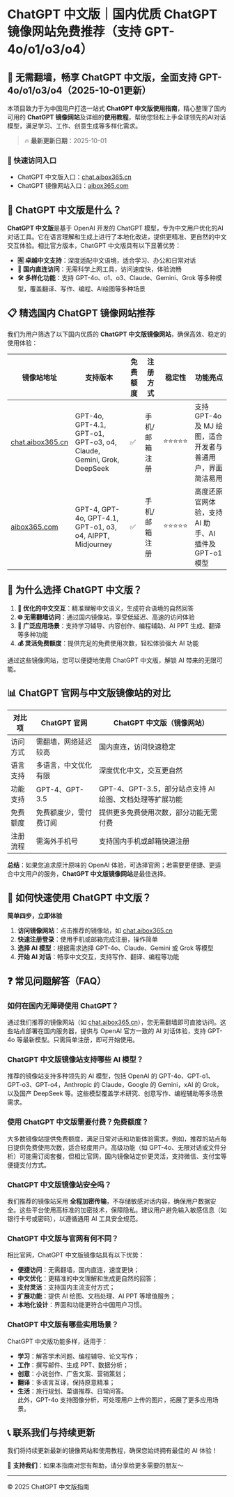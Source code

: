 # ChatGPT 中文版｜国内优质 ChatGPT 镜像网站免费推荐（支持 GPT-4o/o1/o3/o4）

## 📢 无需翻墙，畅享 ChatGPT 中文版，全面支持 GPT-4o/o1/o3/o4（2025-10-01更新）

本项目致力于为中国用户打造一站式 **ChatGPT 中文版使用指南**，精心整理了国内可用的 **ChatGPT 镜像网站**及详细的**使用教程**，帮助您轻松上手全球领先的AI对话模型，满足学习、工作、创意生成等多样化需求。

> 🔥 **最新更新日期**：2025-10-01

### 🚀 快速访问入口

- ChatGPT 中文版入口：[chat.aibox365.cn](https://chat.aibox365.cn)
- ChatGPT 镜像网站入口：[aibox365.com](https://aibox365.com)

## 🤔 ChatGPT 中文版是什么？

**ChatGPT 中文版**是基于 OpenAI 开发的 ChatGPT 模型，专为中文用户优化的AI对话工具。它在语言理解和生成上进行了本地化改进，提供更精准、更自然的中文交互体验。相比官方版本，ChatGPT 中文版具有以下显著优势：

- **🈶 卓越中文支持**：深度适配中文语境，适合学习、办公和日常对话
- **🚀 国内直连访问**：无需科学上网工具，访问速度快，体验流畅
- **🛠️ 多样化功能**：支持 GPT-4o、o1、o3、Claude、Gemini、Grok 等多种模型，覆盖翻译、写作、编程、AI绘图等多种场景

## 📋 精选国内 ChatGPT 镜像网站推荐

我们为用户筛选了以下国内优质的 **ChatGPT 中文版镜像网站**，确保高效、稳定的使用体验：

| 镜像站地址 | 支持版本 | 免费额度 | 注册方式 | 稳定性 | 功能亮点 |
|------------|----------|----------|----------|--------|----------|
| [chat.aibox365.cn](https://chat.aibox365.cn) | GPT-4o, GPT-4.1, GPT-o1, GPT-o3, o4, Claude, Gemini, Grok, DeepSeek | ✅ | 手机/邮箱注册 | ⭐⭐⭐⭐⭐ | 支持 GPT-4o 及 MJ 绘图，适合开发者与普通用户，界面简洁易用 |
| [aibox365.com](https://aibox365.com) | GPT-4, GPT-4o, GPT-4.1, GPT-o1, o3, o4, AIPPT, Midjourney | ✅ | 手机/邮箱注册 | ⭐⭐⭐⭐⭐ | 高度还原官网体验，支持 AI 助手、AI 插件及 GPT-o1 模型 |

## 🌟 为什么选择 ChatGPT 中文版？

1. **📝 优化的中文交互**：精准理解中文语义，生成符合语境的自然回答
2. **🌐 无需翻墙访问**：通过国内镜像站，享受低延迟、高速的访问体验
3. **🎯 广泛应用场景**：支持学习辅导、内容创作、编程辅助、AI PPT 生成、翻译等多种功能
4. **💰 灵活免费额度**：提供充足的免费使用次数，轻松体验强大 AI 功能

通过这些镜像网站，您可以便捷地使用 ChatGPT 中文版，解锁 AI 带来的无限可能。

## 📊 ChatGPT 官网与中文版镜像站的对比

| 对比项 | ChatGPT 官网 | ChatGPT 中文版（镜像网站） |
|--------|--------------|----------------------------|
| 访问方式 | 需翻墙，网络延迟较高 | 国内直连，访问快速稳定 |
| 语言支持 | 多语言，中文优化有限 | 深度优化中文，交互更自然 |
| 功能支持 | GPT-4、GPT-3.5 | GPT-4、GPT-3.5，部分站点支持 AI 绘图、文档处理等扩展功能 |
| 免费额度 | 免费额度少，需付费订阅 | 提供更多免费使用次数，部分功能无需付费 |
| 注册流程 | 需海外手机号 | 支持国内手机或邮箱快速注册 |

**总结**：如果您追求原汁原味的 OpenAI 体验，可选择官网；若需要更便捷、更适合中文用户的服务，**ChatGPT 中文版镜像网站**是最佳选择。

## 📝 如何快速使用 ChatGPT 中文版？

**简单四步，立即体验**

1. **访问镜像网站**：点击推荐的镜像站，如 [chat.aibox365.cn](https://chat.aibox365.cn)
2. **快速注册登录**：使用手机或邮箱完成注册，操作简单
3. **选择 AI 模型**：根据需求选择 GPT-4o、Claude、Gemini 或 Grok 等模型
4. **开始 AI 对话**：畅享中文交互，支持写作、翻译、编程等功能

## ❓ 常见问题解答（FAQ）

### 如何在国内无障碍使用 ChatGPT？

通过我们推荐的镜像网站（如 [chat.aibox365.cn](https://chat.aibox365.cn)），您无需翻墙即可直接访问。这些站点部署在国内服务器，提供与 OpenAI 官方一致的 AI 对话体验，支持 GPT-4o 等最新模型。只需简单注册，即可开始使用。

### ChatGPT 中文版镜像站支持哪些 AI 模型？

推荐的镜像站支持多种领先的 AI 模型，包括 OpenAI 的 GPT-4o、GPT-o1、GPT-o3、GPT-o4，Anthropic 的 Claude，Google 的 Gemini，xAI 的 Grok，以及国产 DeepSeek 等。这些模型覆盖学术研究、创意写作、编程辅助等多场景需求。

### 使用 ChatGPT 中文版需要付费？免费额度？

大多数镜像站提供免费额度，满足日常对话和功能体验需求。例如，推荐的站点每日提供免费使用次数，适合轻度用户。高级功能（如 GPT-4o、无限对话或文件分析）可能需订阅套餐，但相比官网，国内镜像站定价更灵活，支持微信、支付宝等便捷支付方式。

### ChatGPT 中文版镜像站安全吗？

我们推荐的镜像站采用 **全程加密传输**，不存储敏感对话内容，确保用户数据安全。这些平台使用高标准的加密技术，保障隐私。建议用户避免输入敏感信息（如银行卡号或密码），以遵循通用 AI 工具安全规范。

### ChatGPT 中文版与官网有何不同？

相比官网，ChatGPT 中文版镜像站具有以下优势：  
- **便捷访问**：无需翻墙，国内直连，速度更快；  
- **中文优化**：更精准的中文理解和生成更自然的回答；  
- **支付灵活**：支持国内主流支付方式；  
- **扩展功能**：提供 AI 绘图、文档处理、AI PPT 等增值服务；  
- **本地化设计**：界面和功能更符合中国用户习惯。  

### ChatGPT 中文版有哪些实用场景？

ChatGPT 中文版功能多样，适用于：  
- **学习**：解答学术问题、编程辅导、论文写作；  
- **工作**：撰写邮件、生成 PPT、数据分析；  
- **创意**：小说创作、广告文案、营销策划；  
- **翻译**：多语言互译，保持原意精准；  
- **生活**：旅行规划、菜谱推荐、日常问答。  
此外，GPT-4o 支持图像分析，可处理用户上传的图片，拓展了更多应用场景。

## 📞 联系我们与持续更新

我们将持续更新最新的镜像网站和使用教程，确保您始终拥有最佳的 AI 体验！

🌟 **支持我们**：如果本指南对您有帮助，请分享给更多需要的朋友～

---

© 2025 ChatGPT 中文版指南
